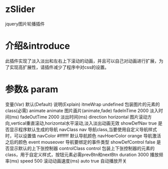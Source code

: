 zSlider
=========

jquery图片轮播插件

介绍&introduce
=========

此插件实现了淡入淡出和左右上下滚动的动画，并且可以自己对动画进行扩展，为了实现高扩展性，请插件减少了程序中对css的设置。

参数& param
=========

变量(Var)  	     默认(Default)	  说明(Explain)
itmeWrap         undefined	      包装图片的元素的class(必需)
animate   	     animate	        图片画片(animate,fade)
fadeInTime	     2000	            淡入时间(ms)
fadeOutTime   	 2000	            淡出时间(ms)
direction	       horizontal	      图片滚动方向,vertical重直滚动,horizontal水平滚动,淡入淡出动画无效
showDefNav  	   true	            是否显示程序默认生成的导航
navClass	       nav	            导航class,当要使用自定义导航样式时，可以设置值
navColor    	   #ffffff	        默认导航颜色
navHoerColor	   orange	          导航激活之后的颜色
event          	 mouseover	      导航要绑定的事件类型
showDefControl	 false	          是否显示默认的上下张控制器
controlClass	  control	          包装上下张控制器的元素的class，用于自定义样式，按钮元素必需prevBtn和nextBtn
duration	      3000	            播放频率(ms)
speed	          500	              滚动动画速度(ms)
auto	          true	            自动播放开关
